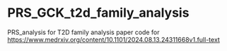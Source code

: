 # PRS_GCK_t2d_family_analysis
PRS_analysis for T2D family analysis
paper code for https://www.medrxiv.org/content/10.1101/2024.08.13.24311668v1.full-text
